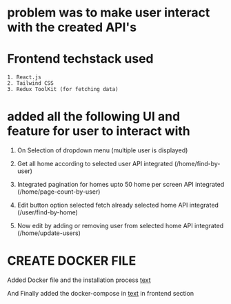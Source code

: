 # problem was to make user interact with the created API's

# Frontend techstack used
    1. React.js
    2. Tailwind CSS
    3. Redux ToolKit (for fetching data)

# added all the following UI and feature for user to interact with

1. On Selection of dropdown menu (multiple user is displayed)

2. Get all home according to selected user 
    API integrated (/home/find-by-user)

3. Integrated pagination for homes upto 50 home per screen
    API integrated (/home/page-count-by-user)

4. Edit button option selected fetch already selected home
    API integrated (/user/find-by-home)

5. Now edit by adding or removing user from selected home
    API integrated (/home/update-users)

# CREATE DOCKER FILE

Added Docker file and the installation process [text](Dockerfile)

And Finally added the docker-compose in [text](../docker-compose.final.yml) in frontend section